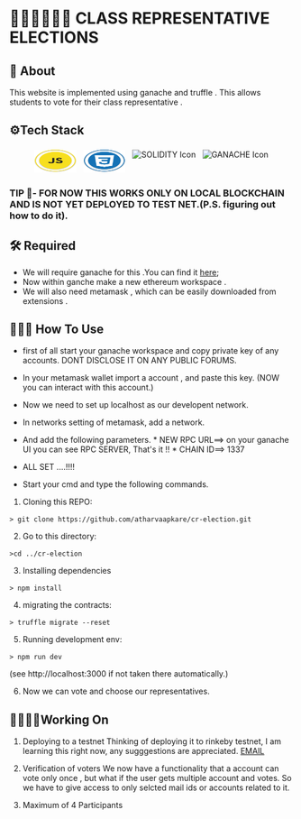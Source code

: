 # 👨🏽‍💼👩🏽‍💼 CLASS REPRESENTATIVE ELECTIONS 


## 🤨 About  
This website is implemented using ganache and truffle .
This allows students to vote for their class representative .

## ⚙️Tech Stack
  <p align="center">
  <img width="75px" src="https://github.com/Pedro-Murilo/icons-for-readme/blob/main/.github/js-icon.svg" alt="Javascript Icon"  height="40" style="vertical-align:top; margin:4px">
  <img width="75px" src="https://github.com/Pedro-Murilo/icons-for-readme/blob/main/.github/css-icon.svg" alt="CSS Icon"  height="40" style="vertical-align:top; margin:4px">
  <img width="75px" src="https://github.com/ethereum/solidity/blob/develop/docs/logo.svg" alt="SOLIDITY Icon"  height="40" style="vertical-align:top; margin:4px">
  <img width="75px" src="https://github.com/wanderingstan/ganache/blob/master/Logo.svg" alt="GANACHE Icon"  height="40" style="vertical-align:top; margin:4px">
  

  </p>

### TIP  🌠- FOR NOW THIS WORKS ONLY ON LOCAL BLOCKCHAIN AND IS NOT YET DEPLOYED TO TEST NET.(P.S. figuring out how to do it).


##  🛠️ Required
* We will require ganache for this .You can find it [here](https://trufflesuite.com/ganache/);
* Now within ganche make a new ethereum workspace .
* We will also need  metamask , which can be easily downloaded from extensions .

## 👨🏽‍💻 How To Use

* first of all start your ganache workspace and copy  private key of any accounts. DONT DISCLOSE IT ON ANY PUBLIC FORUMS.
* In your metamask wallet import a account , and paste this key. (NOW you can interact with this account.)
* Now we need to set up localhost as our developent network.
* In networks setting of metamask, add a network.
* And add the following parameters.
      * NEW RPC URL==> on your ganache UI you can see RPC SERVER, That's it !!
      * CHAIN ID==> 1337

* ALL SET ....!!!!
* Start your cmd and type the following commands.
1. Cloning this REPO:
```
> git clone https://github.com/atharvaapkare/cr-election.git
```
2. Go to this directory:
```
>cd ../cr-election
```
3. Installing dependencies
```
> npm install
```
4. migrating the contracts:
```
> truffle migrate --reset
```
5. Running development env:
``` 
> npm run dev
```
(see http://localhost:3000 if not taken there automatically.)

6. Now we can vote and choose our representatives.



##  🏃🏽🏃🏽Working On
1. Deploying to a testnet
   Thinking of deploying it to rinkeby testnet, I am learning this right now, any sugggestions are appreciated. [EMAIL](atharvaapkare@gmail.com)
2. Verification of voters
   We now have a functionality that a account can vote only once , but what if the user gets multiple account and votes. So we have to give access to only selcted mail ids or accounts related to it.

3. Maximum of 4 Participants


